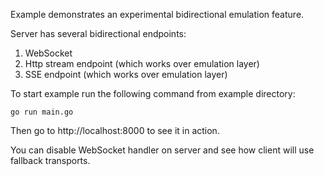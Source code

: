 Example demonstrates an experimental bidirectional emulation feature.

Server has several bidirectional endpoints:

1. WebSocket
2. Http stream endpoint (which works over emulation layer)
3. SSE endpoint (which works over emulation layer)

To start example run the following command from example directory:

```
go run main.go
```

Then go to http://localhost:8000 to see it in action.

You can disable WebSocket handler on server and see how client will use fallback transports.
